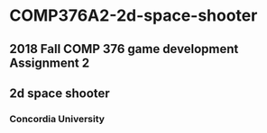 # COMP376A2-2d-space-shooter

## 2018 Fall COMP 376 game development Assignment 2

## 2d space shooter

### Concordia University
